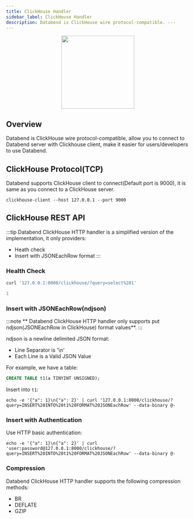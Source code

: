 ```yaml
---
title: ClickHouse Handler
sidebar_label: ClickHouse Handler
description: Databend is ClickHouse wire protocol-compatible. ---
---
```


<p align="center">
<img src="https://datafuse-1253727613.cos.ap-hongkong.myqcloud.com/api/api-handler-clickhouse.png" width="200"/>
</p>

## Overview

Databend is ClickHouse wire protocol-compatible, allow you to connect to Databend server with Clickhouse client, make it easier for users/developers to use Databend.

## ClickHouse Protocol(TCP)

Databend supports ClickHouse client to connect(Default port is 9000), it is same as you connect to a ClickHouse server.

```shell
clickhouse-client --host 127.0.0.1 --port 9000
```

## ClickHouse REST API

:::tip Databend ClickHouse HTTP handler is a simplified version of the implementation, it only providers:
* Heath check
* Insert with JSONEachRow format :::

### Health Check

```sql title='query=SELECT 1'
curl '127.0.0.1:8000/clickhouse/?query=select%201'
```

```sql title='Response'
1
```

### Insert with JSONEachRow(ndjson)

:::note
** Databend ClickHouse HTTP handler only supports put ndjson(JSONEachRow in ClickHouse) format values**.
:::

ndjson is a newline delimited JSON format:
* Line Separator is '\n'
* Each Line is a Valid JSON Value

For example, we have a table:
```sql title='table t1'
CREATE TABLE t1(a TINYINT UNSIGNED);
```

Insert into `t1`:
```shell title='insert into t1 format JSONEachRow'
echo -e '{"a": 1}\n{"a": 2}' | curl '127.0.0.1:8000/clickhouse/?query=INSERT%20INTO%20t1%20FORMAT%20JSONEachRow' --data-binary @-
```

### Insert with Authentication

Use HTTP basic authentication:
```shell
echo -e '{"a": 1}\n{"a": 2}' | curl 'user:password@127.0.0.1:8000/clickhouse/?query=INSERT%20INTO%20t1%20FORMAT%20JSONEachRow' --data-binary @-
```

### Compression

Databend ClickHouse HTTP handler supports the following compression methods:
* BR
* DEFLATE
* GZIP
